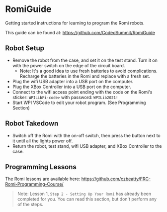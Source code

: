 # RomiGuide
Getting started instructions for learning to program the Romi robots.

This guide can be found at: https://github.com/CodedSummit/RomiGuide

## Robot Setup
- Remove the robot from the case, and set it on the test stand. Turn it on with the power switch on the edge of the circuit board.
  - Note: It's a good idea to use fresh batteries to avoid complications. Recharge the batteries in the Romi and replace with a fresh set.
- Plug the wifi USB adapter into a USB port on the computer.
- Plug the XBox Controller into a USB port on the computer.
- Connect to the wifi access point ending with the code on the Romi's sticker: `WPILibPi-code>` with password: `WPILib2021!`
- Start WPI VSCode to edit your robot program. (See Programming Section)

## Robot Takedown
- Switch off the Romi with the on-off switch, then press the button next to it until all the lights power off.
- Return the robot, test stand, wifi USB adapter, and XBox Controller to the case.

## Programming Lessons
The Romi lessons are available here: https://github.com/czbeatty/FRC-Romi-Programming-Course/
> Note: Lesson 1, `Step 2 - Setting Up Your Romi` has already been completed for you. You can read this section, but don't perform any of the steps.
